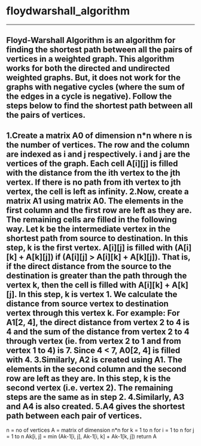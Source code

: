 # floydwarshall_algorithm
--------------------------------------------------------------------------------------------------------------------------------------------------------------------
Floyd-Warshall Algorithm is an algorithm for finding the shortest path between all the pairs of vertices in a weighted graph. This algorithm works for both the directed and undirected weighted graphs. But, it does not work for the graphs with negative cycles (where the sum of the edges in a cycle is negative).
Follow the steps below to find the shortest path between all the pairs of vertices.
--------------------------------------------------------------------------------------------------------------------------------------------------------------------
1.Create a matrix A0 of dimension n*n where n is the number of vertices. The row and the column are indexed as i and j respectively. i and j are the vertices of the graph.
Each cell A[i][j] is filled with the distance from the ith vertex to the jth vertex. If there is no path from ith vertex to jth vertex, the cell is left as infinity.
2.Now, create a matrix A1 using matrix A0. The elements in the first column and the first row are left as they are. The remaining cells are filled in the following way.
Let k be the intermediate vertex in the shortest path from source to destination. In this step, k is the first vertex. A[i][j] is filled with (A[i][k] + A[k][j]) if (A[i][j] > A[i][k] + A[k][j]).
That is, if the direct distance from the source to the destination is greater than the path through the vertex k, then the cell is filled with A[i][k] + A[k][j].
In this step, k is vertex 1. We calculate the distance from source vertex to destination vertex through this vertex k.
For example: For A1[2, 4], the direct distance from vertex 2 to 4 is 4 and the sum of the distance from vertex 2 to 4 through vertex (ie. from vertex 2 to 1 and from vertex 1 to 4) is 7. Since 4 < 7, A0[2, 4] is filled with 4.
3.Similarly, A2 is created using A1. The elements in the second column and the second row are left as they are.
In this step, k is the second vertex (i.e. vertex 2). The remaining steps are the same as in step 2.
4.Similarly, A3 and A4 is also created.
5.A4 gives the shortest path between each pair of vertices.
--------------------------------------------------------------------------------------------------------------------------------------------------------------------
n = no of vertices
A = matrix of dimension n*n
for k = 1 to n
    for i = 1 to n
        for j = 1 to n
            Ak[i, j] = min (Ak-1[i, j], Ak-1[i, k] + Ak-1[k, j])
return A
